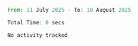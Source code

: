<!--START_SECTION:waka-->

```rust
From: 11 July 2025 - To: 10 August 2025

Total Time: 0 secs

No activity tracked
```

<!--END_SECTION:waka-->
